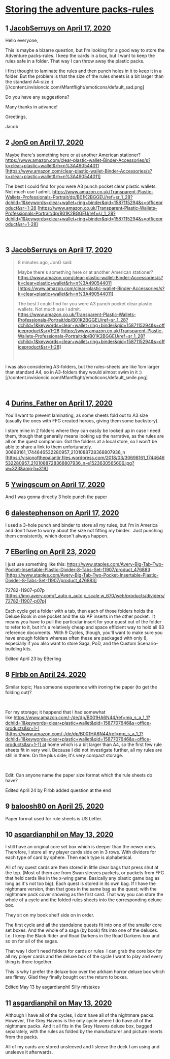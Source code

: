 # [Storing the adventure packs-rules](https://community.fantasyflightgames.com/topic/307765-storing-the-adventure-packs-rules/)

## 1 [JacobSerruys on April 17, 2020](https://community.fantasyflightgames.com/topic/307765-storing-the-adventure-packs-rules/?do=findComment&comment=3928300)

Hello everyone, 

This is maybe a bizarre question, but I'm looking for a good way to store the Adventure packs-rules. I keep the cards in a box, but I want to keep the rules safe in a folder. That way I can throw away the plastic packs. 

I first thought to laminate the rules and then punch holes in it to keep it in a folder. But the problem is that the size of the rules sheets is a bit larger than the standard A4-size :( [//content.invisioncic.com/Mfantflight/emoticons/default_sad.png]

Do you have any suggestions? 

Many thanks in advance!

Greetings, 

Jacob

## 2 [JonG on April 17, 2020](https://community.fantasyflightgames.com/topic/307765-storing-the-adventure-packs-rules/?do=findComment&comment=3928308)

Maybe there's something here or at another American stationer? https://www.amazon.com/clear-plastic-wallet-Binder-Accessories/s?k=clear+plastic+wallet&rh=n%3A490544011 [https://www.amazon.com/clear-plastic-wallet-Binder-Accessories/s?k=clear+plastic+wallet&rh=n%3A490544011]

The best I could find for you were A3 punch pocket clear plastic wallets. Not much use I admit. https://www.amazon.co.uk/Transparent-Plastic-Wallets-Professionals-Portrait/dp/B01K2BGGEU/ref=sr_1_28?dchild=1&keywords=clear+wallet+ring+binder&qid=1587115294&s=officeproduct&sr=1-28 [https://www.amazon.co.uk/Transparent-Plastic-Wallets-Professionals-Portrait/dp/B01K2BGGEU/ref=sr_1_28?dchild=1&keywords=clear+wallet+ring+binder&qid=1587115294&s=officeproduct&sr=1-28]

 

## 3 [JacobSerruys on April 17, 2020](https://community.fantasyflightgames.com/topic/307765-storing-the-adventure-packs-rules/?do=findComment&comment=3928310)

> 8 minutes ago, JonG said:
> 
> Maybe there's something here or at another American stationer? https://www.amazon.com/clear-plastic-wallet-Binder-Accessories/s?k=clear+plastic+wallet&rh=n%3A490544011 [https://www.amazon.com/clear-plastic-wallet-Binder-Accessories/s?k=clear+plastic+wallet&rh=n%3A490544011]
> 
> The best I could find for you were A3 punch pocket clear plastic wallets. Not much use I admit. https://www.amazon.co.uk/Transparent-Plastic-Wallets-Professionals-Portrait/dp/B01K2BGGEU/ref=sr_1_28?dchild=1&keywords=clear+wallet+ring+binder&qid=1587115294&s=officeproduct&sr=1-28 [https://www.amazon.co.uk/Transparent-Plastic-Wallets-Professionals-Portrait/dp/B01K2BGGEU/ref=sr_1_28?dchild=1&keywords=clear+wallet+ring+binder&qid=1587115294&s=officeproduct&sr=1-28]
> 
>  

I was also considering A3-folders, but the rules-sheets are like 1cm larger than standard A4, so in A3-folders they would almost swim in it :) [//content.invisioncic.com/Mfantflight/emoticons/default_smile.png]

 

## 4 [Durins_Father on April 17, 2020](https://community.fantasyflightgames.com/topic/307765-storing-the-adventure-packs-rules/?do=findComment&comment=3928325)

You'll want to prevent laminating, as some sheets fold out to A3 size (usually the ones with FFG created heroes, giving them some backstory). 

I store mine in 2 folders where they can easily be looked up in case I need them, though that generally means looking up the narrative, as the rules are all on the quest companion.
Got the folders at a local store, so I won't be able to share a link to them unfortunately.  
30698161_1744646532280957_2101088728368807936_n [https://visionofthepalantir.files.wordpress.com/2018/03/30698161_1744646532280957_2101088728368807936_n-e1523630565606.jpg?w=323&amp;h=319]

## 5 [Ywingscum on April 17, 2020](https://community.fantasyflightgames.com/topic/307765-storing-the-adventure-packs-rules/?do=findComment&comment=3928434)

And I was gonna directly 3 hole punch the paper

## 6 [dalestephenson on April 17, 2020](https://community.fantasyflightgames.com/topic/307765-storing-the-adventure-packs-rules/?do=findComment&comment=3928470)

I used a 3-hole punch and binder to store all my rules, but I'm in America and don't have to worry about the size not fitting my binder.  Just punching them consistently, which doesn't always happen.

## 7 [EBerling on April 23, 2020](https://community.fantasyflightgames.com/topic/307765-storing-the-adventure-packs-rules/?do=findComment&comment=3930177)

I just use something like this:
https://www.staples.com/Avery-Big-Tab-Two-Pocket-Insertable-Plastic-Divider-8-Tabs-Set-11907/product_476883 [https://www.staples.com/Avery-Big-Tab-Two-Pocket-Insertable-Plastic-Divider-8-Tabs-Set-11907/product_476883]

72782-11907-p07p [https://img.avery.com/f_auto,q_auto,c_scale,w_670/web/products/dividers/72782-11907-p07p]

Each cycle get a folder with a tab, then each of those folders holds the Deluxe Book in one pocket and the six AP inserts in the other pocket.  It means you have to pull the particular insert for your quest out of the folder to refer to it, but it's a relatively cheap and space efficient way to hold all 63 reference documents.  With 9 Cycles, though, you'll want to make sure you have enough folders whereas often these are packaged with only 8, especially if you also want to store Saga, PoD, and the Custom Scenario-building kits.

Edited April 23 by EBerling

## 8 [Flrbb on April 24, 2020](https://community.fantasyflightgames.com/topic/307765-storing-the-adventure-packs-rules/?do=findComment&comment=3930425)

Similar topic; Has someone experience with ironing the paper (to get the folding out)?

 

For my storage; it happend that I had somewhat like https://www.amazon.com/-/de/dp/B001HA6N44/ref=mp_s_a_1_1?dchild=1&keywords=clear+plastic+wallet&qid=1587707646&s=office-products&sr=1-1 [https://www.amazon.com/-/de/dp/B001HA6N44/ref=mp_s_a_1_1?dchild=1&keywords=clear+plastic+wallet&qid=1587707646&s=office-products&sr=1-1] at home which is a bit larger than A4, so the first few rule sheets fit in very well. Because I did not investigate further, all my rules are still in there. On the plus side; it's very compact storage.

 

Edit: Can anyone name the paper size format which the rule sheets do have?

Edited April 24 by Flrbb
added question at the end

## 9 [baloosh80 on April 25, 2020](https://community.fantasyflightgames.com/topic/307765-storing-the-adventure-packs-rules/?do=findComment&comment=3931050)

Paper format used for rule sheets is US Letter.

## 10 [asgardianphil on May 13, 2020](https://community.fantasyflightgames.com/topic/307765-storing-the-adventure-packs-rules/?do=findComment&comment=3938956)

I still have an original core set box which is deeper than the newer ones. Therefore, I store all my player cards side on in 3 rows. With dividers for each type of card by sphere. Then each type is alphabetical. 

All of my quest cards are then stored in little clear bags that press shut at the top. (Most of them are from Swan sleeves packets, or packets from FFG that held cards like in the x-wing game. Basically any plastic game bag as long as it's not too big). Each quest is stored in its own bag. If I have the nightmare version, then that goes in the same bag as the quest; with the nightmare pack cover showing as the first card. That way you can store the whole of a cycle and the folded rules sheets into the corresponding deluxe box. 

They sit on my book shelf side on in order.

The first cycle and all the standalone quests fit into one of the smaller core set boxes. And the whole of a saga (by book) fits into one of the deluxes. I.e. I keep the Black Rider and Road Darkens in the Road Darkens box and so on for all of the sagas. 

That way I don't need folders for cards or rules  I can grab the core box for all my player cards and the deluxe box of the cycle I want to play and every thing is there together.

This is why I prefer the deluxe box over the arkham horror deluxe box which are flimsy. Glad they finally bought out the return to boxes. 

Edited May 13 by asgardianphil
Silly mistakes

## 11 [asgardianphil on May 13, 2020](https://community.fantasyflightgames.com/topic/307765-storing-the-adventure-packs-rules/?do=findComment&comment=3938959)

Although I have all of the cycles, I dont have all of the nightmare packs. However, The Grey Havens is the only cycle where I do have all of the nightmare packs. And it all fits in the Grey Havens deluxe box, bagged separately, with the rules as folded by the manufacturer and picture inserts from the packs. 

All of my cards are stored unsleeved and I sleeve the deck I am using and unsleeve it afterwards. 

